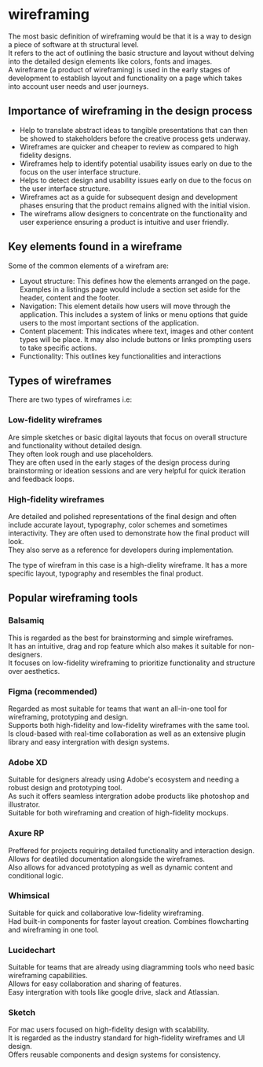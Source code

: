 # wireframing

The most basic definition of wireframing would be that it is a way to design a piece of software at th structural level.  
It refers to the act of outlining the basic structure and layout without delving into the detailed design elements like colors, fonts and images.  
A wireframe (a product of wireframing) is used in the early stages of development to establish layout and functionality on a page which takes into account user needs and user journeys.  

## Importance of wireframing in the design process

- Help to translate abstract ideas to tangible presentations that can then be showed to stakeholders before the creative process gets underway.
- Wireframes are quicker and cheaper to review as compared to high fidelity designs.
- Wireframes help to identify potential usability issues early on due to the focus on the user interface structure.
- Helps to detect design and usability issues early on due to the focus on the user interface structure.
- Wireframes act as a guide for subsequent design and development phases ensuring that the product remains aligned with the initial vision.
- The wireframs allow designers to concentrate on the functionality and user experience ensuring a product is intuitive and user friendly.

## Key elements found in a wireframe

Some of the common elements of a wirefram are:

- Layout structure: This defines how the elements arranged on the page. Examples in a listings page would include a section set aside for the header, content and the footer.
- Navigation: This element details how users will move through the application. This includes a system of links or menu options that guide users to the most important sections of the application.
- Content placement: This indicates where text, images and other content types will be place. It may also include buttons or links prompting users to take specific actions.
- Functionality: This outlines key functionalities and interactions

## Types of wireframes

There are two types of wireframes i.e:

### Low-fidelity wireframes

Are simple sketches or basic digital layouts that focus on overall structure and functionality without detailed design.  
They often look rough and use placeholders.  
They are often used in the early stages of the design process during brainstorming or ideation sessions  and are very helpful for quick iteration and feedback loops.

### High-fidelity wireframes

Are detailed and polished representations of the final design and often include accurate layout, typography, color schemes and sometimes interactivity.
They are often used to demonstrate how  the final product will look.  
They also serve as a reference for developers during implementation.  

The type of wirefram in this case is a high-dielity wireframe. It has a more specific layout, typography and resembles the final product.

## Popular wireframing tools

### Balsamiq

This is regarded as the best for brainstorming and simple wireframes.  
It has an intuitive, drag and rop feature which also makes it suitable for non-designers.  
It focuses on low-fidelity wireframing to prioritize functionality and structure over aesthetics.  

### Figma (recommended)

Regarded as most suitable for teams that want an all-in-one tool for wireframing, prototyping and design.  
Supports both high-fidelity and low-fidelity wireframes with the same tool.  
Is cloud-based with real-time collaboration as well as an extensive plugin library and easy intergration with design systems.

### Adobe XD

Suitable for designers already using Adobe's ecosystem and needing a robust design and prototyping tool.  
As such it offers seamless intergration adobe products like photoshop and illustrator.  
Suitable for both wireframing and creation of high-fidelity mockups.  

### Axure RP

Preffered for projects requiring detailed functionality and interaction design.  
Allows for deatiled documentation alongside the wireframes.  
Also allows for advanced prototyping as well as dynamic content and conditional logic.  

### Whimsical

Suitable for quick and collaborative low-fidelity wireframing.  
Had built-in components for faster layout creation.
Combines flowcharting and wireframing in one tool.

### Lucidechart

Suitable for teams that are already using diagramming tools who need basic wireframing capabilities.  
Allows for easy collaboration and sharing of features.  
Easy intergration with tools like google drive, slack and Atlassian.

### Sketch

For mac users focused on high-fidelity design with scalability.  
It is regarded as the industry standard for high-fidelity wireframes and UI design.  
Offers reusable components and design systems for consistency.  
